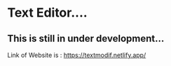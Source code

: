 # Text Editor....

## This is still in under development...

Link of Website is : 
https://textmodif.netlify.app/
